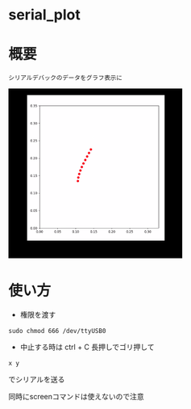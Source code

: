# serial_plot

# 概要
    シリアルデバックのデータをグラフ表示に
![serial_plot.png](https://github.com/yn4k4nishi/serial_plot/blob/master/serial_plot.png)

# 使い方

* 権限を渡す
```
sudo chmod 666 /dev/ttyUSB0
```

* 中止する時は ctrl + C 長押しでゴリ押して

```serial
x y
```
でシリアルを送る

同時にscreenコマンドは使えないので注意


